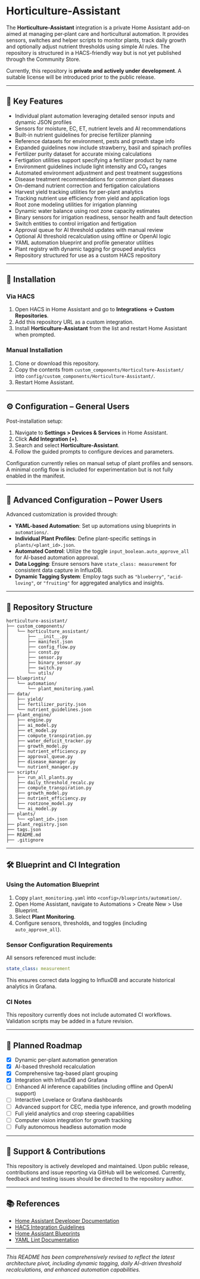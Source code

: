 # Horticulture-Assistant

The **Horticulture-Assistant** integration is a private Home Assistant add-on aimed at managing per‑plant care and horticultural automation.  It provides sensors, switches and helper scripts to monitor plants, track daily growth and optionally adjust nutrient thresholds using simple AI rules.  The repository is structured in a HACS-friendly way but is not yet published through the Community Store.

Currently, this repository is **private and actively under development**. A suitable license will be introduced prior to the public release.

---

## 🌱 Key Features

* Individual plant automation leveraging detailed sensor inputs and dynamic JSON profiles
* Sensors for moisture, EC, ET, nutrient levels and AI recommendations
* Built-in nutrient guidelines for precise fertilizer planning
* Reference datasets for environment, pests and growth stage info
* Expanded guidelines now include strawberry, basil and spinach profiles
* Fertilizer purity dataset for accurate mixing calculations
* Fertigation utilities support specifying a fertilizer product by name
* Environment guidelines include light intensity and CO₂ ranges
* Automated environment adjustment and pest treatment suggestions
* Disease treatment recommendations for common plant diseases
* On-demand nutrient correction and fertigation calculations
* Harvest yield tracking utilities for per-plant analytics
* Tracking nutrient use efficiency from yield and application logs
* Root zone modeling utilities for irrigation planning
* Dynamic water balance using root zone capacity estimates
* Binary sensors for irrigation readiness, sensor health and fault detection
* Switch entities to control irrigation and fertigation
* Approval queue for AI threshold updates with manual review
* Optional AI threshold recalculation using offline or OpenAI logic
* YAML automation blueprint and profile generator utilities
* Plant registry with dynamic tagging for grouped analytics
* Repository structured for use as a custom HACS repository

---

## 🧩 Installation

### Via HACS

1. Open HACS in Home Assistant and go to **Integrations → Custom Repositories**.
2. Add this repository URL as a custom integration.
3. Install **Horticulture-Assistant** from the list and restart Home Assistant when prompted.

### Manual Installation

1. Clone or download this repository.
2. Copy the contents from `custom_components/Horticulture-Assistant/` into `config/custom_components/Horticulture-Assistant/`.
3. Restart Home Assistant.

---

## ⚙️ Configuration – General Users

Post-installation setup:

1. Navigate to **Settings > Devices & Services** in Home Assistant.
2. Click **Add Integration (+)**.
3. Search and select **Horticulture-Assistant**.
4. Follow the guided prompts to configure devices and parameters.

Configuration currently relies on manual setup of plant profiles and sensors. A minimal config flow is included for experimentation but is not fully enabled in the manifest.

---

## 🔧 Advanced Configuration – Power Users

Advanced customization is provided through:

* **YAML-based Automation**: Set up automations using blueprints in `automations/`.
* **Individual Plant Profiles**: Define plant-specific settings in `plants/<plant_id>.json`.
* **Automated Control**: Utilize the toggle `input_boolean.auto_approve_all` for AI-based automation approval.
* **Data Logging**: Ensure sensors have `state_class: measurement` for consistent data capture in InfluxDB.
* **Dynamic Tagging System**: Employ tags such as `"blueberry"`, `"acid-loving"`, or `"fruiting"` for aggregated analytics and insights.

---

## 📁 Repository Structure

```text
horticulture-assistant/
├── custom_components/
│   └── horticulture_assistant/
│       ├── __init__.py
│       ├── manifest.json
│       ├── config_flow.py
│       ├── const.py
│       ├── sensor.py
│       ├── binary_sensor.py
│       ├── switch.py
│       └── utils/
├── blueprints/
│   └── automation/
│       └── plant_monitoring.yaml
├── data/
│   ├── yield/
│   ├── fertilizer_purity.json
│   └── nutrient_guidelines.json
├── plant_engine/
│   ├── engine.py
│   ├── ai_model.py
│   ├── et_model.py
│   ├── compute_transpiration.py
│   ├── water_deficit_tracker.py
│   ├── growth_model.py
│   ├── nutrient_efficiency.py
│   ├── approval_queue.py
│   ├── disease_manager.py
│   └── nutrient_manager.py
├── scripts/
│   ├── run_all_plants.py
│   ├── daily_threshold_recalc.py
│   ├── compute_transpiration.py
│   ├── growth_model.py
│   ├── nutrient_efficiency.py
│   ├── rootzone_model.py
│   └── ai_model.py
├── plants/
│   └── <plant_id>.json
├── plant_registry.json
├── tags.json
├── README.md
├── .gitignore

```

---

## 🛠️ Blueprint and CI Integration

### Using the Automation Blueprint

1. Copy `plant_monitoring.yaml` into `<config>/blueprints/automation/`.
2. Open Home Assistant, navigate to Automations > Create New > Use Blueprint.
3. Select **Plant Monitoring**.
4. Configure sensors, thresholds, and toggles (including `auto_approve_all`).

### Sensor Configuration Requirements

All sensors referenced must include:

```yaml
state_class: measurement
```

This ensures correct data logging to InfluxDB and accurate historical analytics in Grafana.

### CI Notes

This repository currently does not include automated CI workflows. Validation scripts may be added in a future revision.

---

## 🚀 Planned Roadmap

* [x] Dynamic per-plant automation generation
* [x] AI-based threshold recalculation
* [x] Comprehensive tag-based plant grouping
* [x] Integration with InfluxDB and Grafana
* [ ] Enhanced AI inference capabilities (including offline and OpenAI support)
* [ ] Interactive Lovelace or Grafana dashboards
* [ ] Advanced support for CEC, media type inference, and growth modeling
* [ ] Full yield analytics and crop steering capabilities
* [ ] Computer vision integration for growth tracking
* [ ] Fully autonomous headless automation mode

---

## 🤝 Support & Contributions

This repository is actively developed and maintained. Upon public release, contributions and issue reporting via GitHub will be welcomed. Currently, feedback and testing issues should be directed to the repository author.

---

## 📚 References

* [Home Assistant Developer Documentation](https://developers.home-assistant.io/)
* [HACS Integration Guidelines](https://hacs.xyz/docs/publish/start)
* [Home Assistant Blueprints](https://www.home-assistant.io/docs/automation/using-blueprints/)
* [YAML Lint Documentation](https://yamllint.readthedocs.io/)

---

*This README has been comprehensively revised to reflect the latest architecture pivot, including dynamic tagging, daily AI-driven threshold recalculations, and enhanced automation capabilities.*
